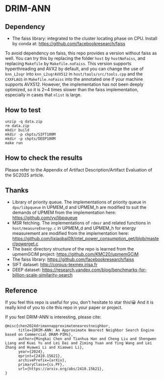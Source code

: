 # DRIM-ANN
## Dependency
* The faiss library: integrated to the cluster locating phase on CPU. Install by conda at: https://github.com/facebookresearch/faiss
  
To avoid dependency on faiss, this repo provides a version without faiss as well. You can try this by replacing the folder `host` by `hostNoFaiss`, and replacing `Makefile` by `Makefile.noFaiss`. This version supports hyperthreading and AVX2 by default, and you can change the use of `knn_L2sqr` into `knn_L2sqrAVX512` in `host/tools/src/tools.cpp` and the `CXXFLAGS` in `Makefile.noFaiss` into the annotated one if your machine supports AVX512. However, the implementation has not been deeply optimized, so it is 2~4 times slower than the faiss implementation, especially in cases that `nlist` is large.
## How to test
```
unzip -q data.zip
rm data.zip
mkdir build
mkdir -p ckpts/SIFT100M
mkdir -p ckpts/DEEP100M
make run
```
## How to check the results
Please refer to the Appendix of Artifact Description/Artifact Evaluation of the SC2025 article.
## Thanks
 * Library of priority queue. The implementations of priority queue in `dpu/libpqueue` in UPMEM_d and UPMEM_h are modified to suit the demands of UPMEM from the implementation here: https://github.com/vy/libpqueue
 * MSR fetching. The implementations of `rdmsr` and related functions in `host/measureEnergy.c` in UPMEM_d and UPMEM_h for energy measurement are modified from the implementation here: https://github.com/lixiaobai09/intel_power_consumption_get/blob/master/powerget.c
 * The basic directory structure of the repo is learned from the upmemGCiM project: https://github.com/KMC20/upmemGCiM
 * The faiss library: https://github.com/facebookresearch/faiss
 * SIFT dataset: http://corpus-texmex.irisa.fr
 * DEEP dataset: https://research.yandex.com/blog/benchmarks-for-billion-scale-similarity-search
## Reference
If you feel this repo is useful for you, don't hesitate to star this!😀 And it is really kind of you to cite this repo in your paper or project.

If you feel DRIM-ANN is interesting, please cite:

```
@misc{chen2024drimannapproximatenearestneighbor,
      title={DRIM-ANN: An Approximate Nearest Neighbor Search Engine based on Commercial DRAM-PIMs}, 
      author={Mingkai Chen and Tianhua Han and Cheng Liu and Shengwen Liang and Kuai Yu and Lei Dai and Ziming Yuan and Ying Wang and Lei Zhang and Huawei Li and Xiaowei Li},
      year={2024},
      eprint={2410.15621},
      archivePrefix={arXiv},
      primaryClass={cs.PF},
      url={https://arxiv.org/abs/2410.15621}, 
}
```

